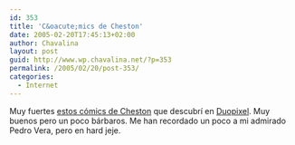 ```yaml
---
id: 353
title: 'C&oacute;mics de Cheston'
date: 2005-02-20T17:45:13+02:00
author: Chavalina
layout: post
guid: http://www.wp.chavalina.net/?p=353
permalink: /2005/02/20/post-353/
categories:
  - Internet
---
```

Muy fuertes <a href="http://cheston.com/pbf/archive.html" target="_blank">estos c&oacute;mics de Cheston</a> que descubr&iacute; en <a href="http://blog.duopixel.com/archives/000215.html" target="_blank">Duopixel</a>. Muy buenos pero un poco bárbaros. Me han recordado un poco a mi admirado Pedro Vera, pero en hard jeje.